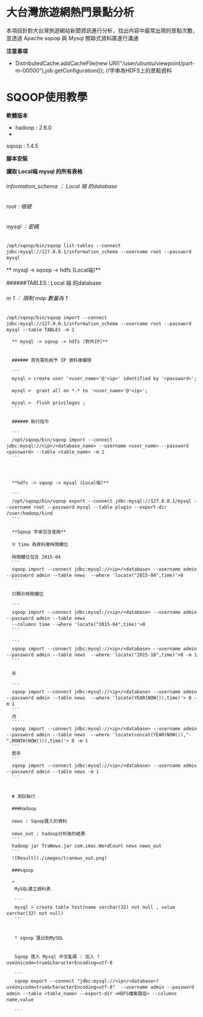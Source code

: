 # 大台灣旅遊網熱門景點分析

本項目針對大台灣旅遊網站新聞資訊進行分析，找出內容中最常出現的景點次數，並透過 Apache sqoop 與 Mysql 關聯式資料庫進行溝通

**注意事項**

* DistributedCache.addCacheFile(new URI("/user/ubuntu/viewpoint/part-m-00000"),job.getConfiguration()); //字串為HDFS上的景點資料 











# SQOOP使用教學






**軟體版本**
* hadoop : 2.6.0
* 
sqoop : 1.4.5


**腳本安裝**







**讀取 Local端 mysql 的所有表格**


######  information_schema ： Local 端 的database

###### root :  帳號

###### mysql ：密碼
```
/opt/sqoop/bin/sqoop list-tables --connect jdbc:mysql://127.0.0.1/information_schema --username root --password mysql
```




** mysql -> sqoop -> hdfs (Local端)**
 
 ######TABLES : Local 端 的database
 ###### m 1  ： 限制 map 數量為 1 
 ```
 /opt/sqoop/bin/sqoop import --connect jdbc:mysql://127.0.0.1/information_schema --username root --password mysql --table TABLES -m 1 
 ``` 



      
      ** mysql -> sqoop -> hdfs (對外IP)**


      ###### 首先需先給予 IP 資料庫權限

      ```
      mysql > create user '<user_name>'@'<ip>' identified by '<password>';

      mysql >  grant all on *.* to '<user_name>'@'<ip>';

      mysql >  flush privileges ;
      ```

      ###### 執行指令

      ```
      /opt/sqoop/bin/sqoop import --connect jdbc:mysql://<ip>/<database_name> --username <user_name> --password <password> --table <table_name> -m 1
      ```



      **hdfs -> sqoop -> mysql (Local端)**

      ```
      /opt/sqoop/bin/sqoop export --connect jdbc:mysql://127.0.0.1/mysql --username root --password mysql --table plugin --export-dir /user/hadoop/kind
      ```

      **Sqoop 字串包含查詢**

      ※ time 為資料庫時間欄位

      時間欄位包含 2015-04 
      ```
      sqoop import --connect jdbc:mysql://<ip>/<database> --username admin --password admin --table news  --where 'locate("2015-04",time)'>0
      ```

      只顯示時間欄位

      ```
      sqoop import --connect jdbc:mysql://<ip>/<database> --username admin --password admin --table news  
      --columns time --where 'locate("2015-04",time)'>0
      ```

      ```
      sqoop import --connect jdbc:mysql://<ip>/<database> --username admin --password admin --table news  --where 'locate("2015-10",time)'>0 -m 1
      ```

      年

      ```
      sqoop import --connect jdbc:mysql://<ip>/<database> --username admin --password admin --table news  --where 'locate(YEAR(NOW()),time)'> 0 -m 1
      ```
      月
      ```
      sqoop import --connect jdbc:mysql://<ip>/<database> --username admin --password admin --table news  --where 'locate(concat(YEAR(NOW()),"-",MONTH(NOW())),time)'> 0 -m 1
      ```
      歷年
      ```
      sqoop import --connect jdbc:mysql://<ip>/<database> --username admin --password admin --table news -m 1
      ```


      # 測試執行

      ###Hadoop

      news : Sqoop匯入的資料

      news_out : hadoop分析後的結果
      ```
      hadoop jar TraNews.jar com.imac.WordCount news news_out
      ```
      ![Result](./images/tranews_out.png)

      ###sqoop

      * 
       MySQL建立資料表
           
	   ```
	   mysql > create table test(name varchar(32) not null , value varchar(32) not null)
	   ```


	   * sqoop 匯出到MySQL


	   Sqoop 匯入 Mysql 中文亂碼 : 加入 ?useUnicode=true&characterEncoding=utf-8

	   ```
	   sqoop export --connect "jdbc:mysql://<ip>/<database>?useUnicode=true&characterEncoding=utf-8"  --username admin --password admin --table <table_name> --export-dir <HDFS檔案路徑> --columns name,value

	   ```
